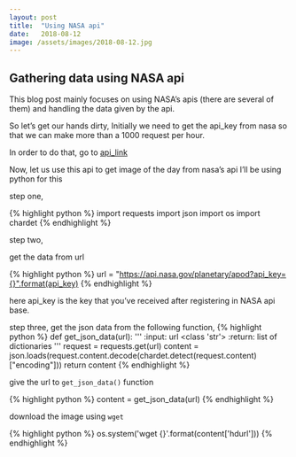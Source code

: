 ```yaml
---
layout: post
title:  "Using NASA api"
date:   2018-08-12
image: /assets/images/2018-08-12.jpg
---
```


## Gathering data using NASA api

This blog post mainly focuses on using NASA’s apis (there are several of them)
and handling the data given by the api.

So let’s get our hands dirty,
Initially we need to get the api_key from nasa so that we can make more than a 1000 request per hour.

In order to do that, go to
[api_link](https://api.nasa.gov/index.html)

Now, let us use this api to get image of the day from nasa’s api
I’ll be using python for this

step one,

{% highlight python %}
import requests
import json
import os
import chardet
{% endhighlight %}

step two,

get the data from url

{% highlight python %}
url = "https://api.nasa.gov/planetary/apod?api_key={}".format(api_key)
{% endhighlight %}

here api_key is the key that you’ve received after registering in NASA api base.

step three,
get the json data from the following function,
{% highlight python %}
def get_json_data(url):
    '''
    :input: url <class 'str'>
    :return: list of dictionaries
    '''
    request = requests.get(url)
    content = json.loads(request.content.decode(chardet.detect(request.content)["encoding"]))
    return content
{% endhighlight %}

give the url to `get_json_data()` function

{% highlight python %}
content = get_json_data(url)
{% endhighlight %}

download the image using `wget`

{% highlight python %}
os.system('wget {}'.format(content['hdurl']))
{% endhighlight %}
